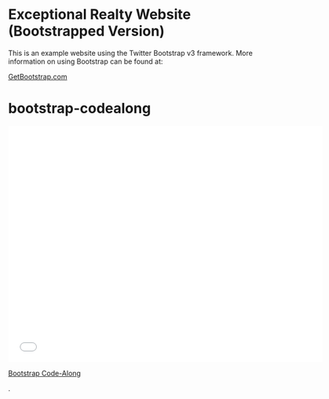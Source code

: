 # Exceptional Realty Website (Bootstrapped Version)

This is an example website using the Twitter Bootstrap v3 framework. More information on using Bootstrap can be found at:

[GetBootstrap.com](http://getbootstrap.com)

# bootstrap-codealong

<iframe width="640" height="480" src="//www.youtube.com/embed/o5UCDvaNLd8?rel=0&modestbranding=1" frameborder="0" allowfullscreen></iframe>

<p><a href="https://www.youtube.com/watch?v=o5UCDvaNLd8">Bootstrap Code-Along</a></p>.
